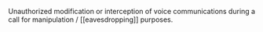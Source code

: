 Unauthorized modification or interception of voice communications during a call for manipulation / [[eavesdropping]] purposes.